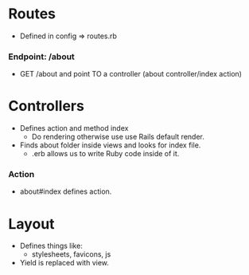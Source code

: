 # Routes
- Defined in config => routes.rb
### Endpoint: /about

-  GET /about and point TO a controller (about controller/index action)

# Controllers

-  Defines action and method index
   -  Do rendering otherwise use use Rails default render.
-  Finds about folder inside views and looks for index file.
   -  .erb allows us to write Ruby code inside of it.

### Action

-  about#index defines action.

# Layout

-  Defines things like:
   -  stylesheets, favicons, js
-  Yield is replaced with view.
